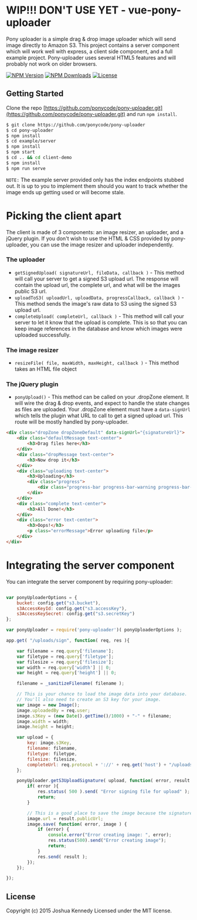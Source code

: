 
# WIP!!! DON'T USE YET - vue-pony-uploader

Pony uploader is a simple drag & drop image uploader which will send image directly to Amazon S3. This project contains a server component which will work well with express, a client side component, and a full example project. Pony-uploader uses several HTML5 features and will probably not work on older browsers.

<p align="left">
    <a href="https://www.npmjs.com/package/vue-pony-uploader"><img src="https://img.shields.io/npm/v/vue-pony-uploader.svg" alt="NPM Version"></a>
    <a href="https://www.npmjs.com/package/vue-pony-uploader"><img src="https://img.shields.io/npm/dm/vue-pony-uploader.svg" alt="NPM Downloads"></a>
    <a href="http://opensource.org/licenses/MIT"><img src="https://img.shields.io/badge/license-MIT-blue.svg" alt="License"></a>
</p>


## Getting Started
Clone the repo [https://github.com/ponycode/pony-uploader.git](https://github.com/ponycode/pony-uploader.git) and run `npm install`.

```bash
$ git clone https://github.com/ponycode/pony-uploader
$ cd pony-uploader
$ npm install
$ cd example/server
$ npm install
$ npm start
$ cd .. && cd client-demo
$ npm install
$ npm run serve 
```

`NOTE:` The example server provided only has the index endpoints stubbed out. It is up to you to implement them should you want to track whether the image ends up getting used or will become stale.

# Picking the client apart
The client is made of 3 components: an image resizer, an uploader, and a jQuery plugin. If you don't wish to use the HTML & CSS provided
by pony-uploader, you can use the image resizer and uploader independently.

### The uploader

* `getSignedUpload( signatureUrl, fileData, callback )` - This method will call your server to get a signed S3 upload url. The response will contain the upload url, the complete url, and what will be the images public S3 url.
* `uploadToS3( uploadUrl, uploadData, progressCallback, callback )` - This method sends the image's raw data to S3 using the signed S3 upload url.
* `completeUpload( completeUrl, callback )` - This method will call your server to let it know that the upload is complete. This is so that you can keep image references in the database and know which images were uploaded successfully.

### The image resizer

* `resizeFile( file, maxWidth, maxHeight, callback )` - This method takes an HTML file object

### The jQuery plugin

* `ponyUpload()` - This method can be called on your .dropZone element. It will wire the drag & drop events, and expect to handle the state changes as files are uploaded. Your .dropZone element
must have a `data-signUrl` which tells the plugin what URL to call to get a signed upload url. This route will be mostly handled by pony-uploader.

```html
<div class="dropZone dropZoneDefault" data-signUrl="{signatureUrl}">
    <div class="defaultMessage text-center">
        <h3>Drag files here</h3>
    </div>
    <div class="dropMessage text-center">
        <h3>Now drop it</h3>
    </div>
    <div class="uploading text-center">
        <h3>Uploading</h3>
        <div class="progress">
            <div class="progress-bar progress-bar-warning progress-bar-striped" role="progressbar" aria-valuenow="60" aria-valuemin="0" aria-valuemax="100" style="width: 0;"></div>
        </div>
    </div>
    <div class="complete text-center">
        <h3>All Done!</h3>
    </div>
    <div class="error text-center">
        <h3>Oops!</h3>
        <p class="errorMessage">Error uploading file</p>
    </div>
</div>
```

# Integrating the server component

You can integrate the server component by requiring pony-uploader:

```javascript

var ponyUploaderOptions = {
    bucket: config.get("s3.bucket"),
    s3AccessKeyId: config.get("s3.accessKey"),
    s3AccessKeySecret: config.get("s3.secretKey")
};

var ponyUploader = require('pony-uploader')( ponyUploaderOptions );

app.get( "/uploads/sign", function( req, res ){

    var filename = req.query['filename'];
    var filetype = req.query['filetype'];
    var filesize = req.query['filesize'];
    var width = req.query['width'] || 0;
    var height = req.query['height'] || 0;

    filename = _sanitizeFilename( filename );

    // This is your chance to load the image data into your database.
    // You'll also need to create an S3 key for your image.
    var image = new Image();
    image.uploadedBy = req.user;
    image.s3Key = (new Date().getTime()/1000) + "-" + filename;
    image.width = width;
    image.height = height;

    var upload = {
        key: image.s3Key,
        filename: filename,
        filetype: filetype,
        filesize: filesize,
        completeUrl: req.protocol + '://' + req.get('host') + "/uploads/" + image.id + "/complete"
    };

    ponyUploader.getS3UploadSignature( upload, function( error, result ){
        if( error ){
            res.status( 500 ).send( "Error signing file for upload" );
            return;
        }

        // This is a good place to save the image because the signature may be rejected if it is the wrong filetype or too big
        image.url = result.publicUrl;
        image.save( function( error, image ) {
            if (error) {
                console.error("Error creating image: ", error);
                res.status(500).send("Error creating image");
                return;
            }
            res.send( result );
        });
    });

});
```

## License
Copyright (c) 2015 Joshua Kennedy
Licensed under the MIT license.
